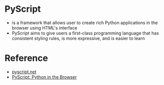  # PyScript
- is a framework that allows user to create rich Python applications in the browser using HTML's interface
- PyScript aims to give users a first-class programming language that has consistent styling rules, is more expressive, and is easier to learn

 # Reference
 - [pyscript.net](https://pyscript.net/)
 - [PyScript: Python in the Browser](https://anaconda.cloud/pyscript-python-in-the-browser)